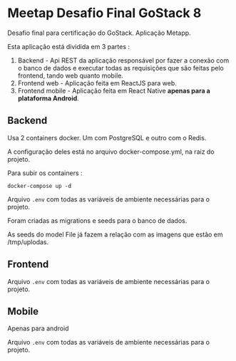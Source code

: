 # Meetap Desafio Final GoStack 8

Desafio final para certificação do GoStack. Aplicação Metapp.

Esta aplicação está dividida em 3 partes :

1. Backend - Api REST da aplicação responsável por fazer a conexão com o banco de dados e executar todas as requisições que são feitas pelo frontend, tando web quanto mobile.
2. Frontend web - Aplicação feita em ReactJS para web.
3. Frontend mobile - Aplicação feita em React Native **apenas para a plataforma Android**.

## Backend
Usa 2 containers docker. Um com PostgreSQL e outro com o Redis.

A configuração deles está no arquivo docker-compose.yml, na raiz do projeto.

Para subir os containers :

```docker-compose up -d```

Arquivo ```.env``` com todas as variáveis de ambiente necessárias para o projeto.

Foram criadas as migrations e seeds para o banco de dados.

As seeds do model File já fazem a relação com as imagens que estão em /tmp/uplodas.

## Frontend

Arquivo ```.env``` com todas as variáveis de ambiente necessárias para o projeto.

## Mobile

Apenas para android

Arquivo ```.env``` com todas as variáveis de ambiente necessárias para o projeto.
